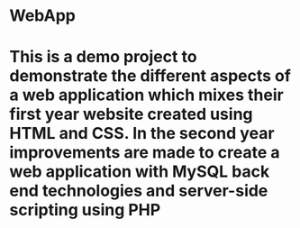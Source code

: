 # WebApp
# This is a demo project to demonstrate the different aspects of a web application which mixes their first year website created using HTML and CSS.  In the second year improvements are made to create a web application with MySQL back end technologies and server-side scripting using PHP

